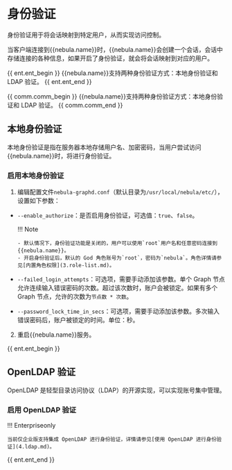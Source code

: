 # 身份验证

身份验证用于将会话映射到特定用户，从而实现访问控制。

当客户端连接到{{nebula.name}}时，{{nebula.name}}会创建一个会话，会话中存储连接的各种信息，如果开启了身份验证，就会将会话映射到对应的用户。

{{ ent.ent_begin }}
{{nebula.name}}支持两种身份验证方式：本地身份验证和 LDAP 验证。
{{ ent.ent_end }}

{{ comm.comm_begin }}
{{nebula.name}}支持两种身份验证方式：本地身份验证和 LDAP 验证。
{{ comm.comm_end }}

## 本地身份验证

本地身份验证是指在服务器本地存储用户名、加密密码，当用户尝试访问{{nebula.name}}时，将进行身份验证。

### 启用本地身份验证

1. 编辑配置文件`nebula-graphd.conf`（默认目录为`/usr/local/nebula/etc/`），设置如下参数：

  - `--enable_authorize`：是否启用身份验证，可选值：`true`、`false`。   

    !!! Note

        - 默认情况下，身份验证功能是关闭的，用户可以使用`root`用户名和任意密码连接到{{nebula.name}}。
        - 开启身份验证后，默认的 God 角色账号为`root`，密码为`nebula`。角色详情请参见[内置角色权限](3.role-list.md)。


  - `--failed_login_attempts`：可选项，需要手动添加该参数。单个 Graph 节点允许连续输入错误密码的次数。超过该次数时，账户会被锁定。如果有多个 Graph 节点，允许的次数为`节点数 * 次数`。

  - `--password_lock_time_in_secs`：可选项，需要手动添加该参数。多次输入错误密码后，账户被锁定的时间。单位：秒。

2. 重启{{nebula.name}}服务。


{{ ent.ent_begin }}

## OpenLDAP 验证

OpenLDAP 是轻型目录访问协议（LDAP）的开源实现，可以实现账号集中管理。

### 启用 OpenLDAP 验证

!!! Enterpriseonly

    当前仅企业版支持集成 OpenLDAP 进行身份验证，详情请参见[使用 OpenLDAP 进行身份验证](4.ldap.md)。

{{ ent.ent_end }}
